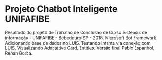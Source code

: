 # Projeto Chatbot Inteligente UNIFAFIBE
Resultado do projeto de Trabalho de Conclusão de Curso 
Sistemas de informação - UNIFAFIBE - Bebedouro-SP - 2018.
Microsoft Bot Framework. Adicionando base de dados no LUIS, Testando Intents via conexão com LUIS, 
Visualizando Adaptative Card, Entities. Versão final
Pablo Espanhol, Renan Borba.
